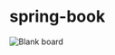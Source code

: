 # spring-book

![Blank board](https://github.com/kaanaydemir/spring-book/assets/13259200/79c6cf63-99d0-4b24-a408-68d59b756dc9)

